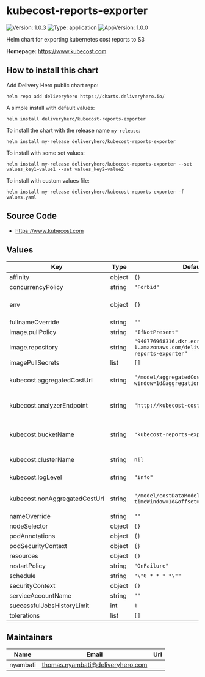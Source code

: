 # kubecost-reports-exporter

![Version: 1.0.3](https://img.shields.io/badge/Version-1.0.3-informational?style=flat-square) ![Type: application](https://img.shields.io/badge/Type-application-informational?style=flat-square) ![AppVersion: 1.0.0](https://img.shields.io/badge/AppVersion-1.0.0-informational?style=flat-square)

Helm chart for exporting kubernetes cost reports to S3

**Homepage:** <https://www.kubecost.com>

## How to install this chart

Add Delivery Hero public chart repo:

```console
helm repo add deliveryhero https://charts.deliveryhero.io/
```

A simple install with default values:

```console
helm install deliveryhero/kubecost-reports-exporter
```

To install the chart with the release name `my-release`:

```console
helm install my-release deliveryhero/kubecost-reports-exporter
```

To install with some set values:

```console
helm install my-release deliveryhero/kubecost-reports-exporter --set values_key1=value1 --set values_key2=value2
```

To install with custom values file:

```console
helm install my-release deliveryhero/kubecost-reports-exporter -f values.yaml
```

## Source Code

* <https://www.kubecost.com>

## Values

| Key | Type | Default | Description |
|-----|------|---------|-------------|
| affinity | object | `{}` |  |
| concurrencyPolicy | string | `"Forbid"` |  |
| env | object | `{}` | Extra environment variables |
| fullnameOverride | string | `""` |  |
| image.pullPolicy | string | `"IfNotPresent"` |  |
| image.repository | string | `"940776968316.dkr.ecr.eu-west-1.amazonaws.com/deliveryhero/kubecost-reports-exporter"` |  |
| imagePullSecrets | list | `[]` |  |
| kubecost.aggregatedCostUrl | string | `"/model/aggregatedCostModel?window=1d&aggregation=namespace"` | Url for aggregated cost report |
| kubecost.analyzerEndpoint | string | `"http://kubecost-cost-analyzer:9090"` | kubecost analyzer endpoint |
| kubecost.bucketName | string | `"kubecost-reports-exporter"` | S3 Bucket name for reports export |
| kubecost.clusterName | string | `nil` | Name of the cluster |
| kubecost.logLevel | string | `"info"` | exporter log level. |
| kubecost.nonAggregatedCostUrl | string | `"/model/costDataModel?timeWindow=1d&offset=1d"` | Url for non-aggregated cost report |
| nameOverride | string | `""` |  |
| nodeSelector | object | `{}` |  |
| podAnnotations | object | `{}` |  |
| podSecurityContext | object | `{}` |  |
| resources | object | `{}` |  |
| restartPolicy | string | `"OnFailure"` |  |
| schedule | string | `"\"0 * * * *\""` |  |
| securityContext | object | `{}` |  |
| serviceAccountName | string | `""` |  |
| successfulJobsHistoryLimit | int | `1` |  |
| tolerations | list | `[]` |  |

## Maintainers

| Name | Email | Url |
| ---- | ------ | --- |
| nyambati | thomas.nyambati@deliveryhero.com |  |
